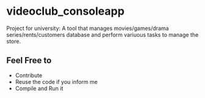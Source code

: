 # videoclub_consoleapp
Project for university: A tool that manages movies/games/drama series/rents/customers database and perform variuous tasks to manage the store.

## Feel Free to
 * Contribute
 * Reuse the code if you inform me
 * Compile and Run it
 
